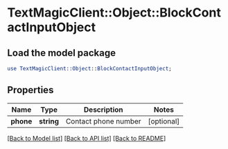 # TextMagicClient::Object::BlockContactInputObject

## Load the model package
```perl
use TextMagicClient::Object::BlockContactInputObject;
```

## Properties
Name | Type | Description | Notes
------------ | ------------- | ------------- | -------------
**phone** | **string** | Contact phone number | [optional] 

[[Back to Model list]](../README.md#documentation-for-models) [[Back to API list]](../README.md#documentation-for-api-endpoints) [[Back to README]](../README.md)


